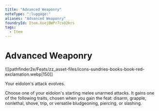 ```yaml
---
title: "Advanced Weaponry"
noteType: ":luggage:"
aliases: "Advanced Weaponry"
foundryId: Item.XoejBWPr7csO2krs
tags:
  - Item
---
```


# Advanced Weaponry
![[pathfinder2e/Feats/zz_asset-files/icons-sundries-books-book-red-exclamation.webp|150]]

Your eidolon's attack evolves.

Choose one of your eidolon's starting melee unarmed attacks. It gains one of the following traits, chosen when you gain the feat: disarm, grapple, nonlethal, shove, trip, or versatile bludgeoning, piercing, or slashing.

